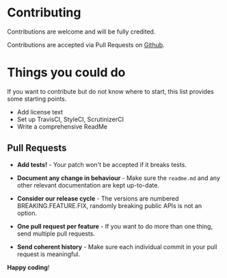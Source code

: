 # Contributing

Contributions are welcome and will be fully credited.

Contributions are accepted via Pull Requests on [Github](https://github.com/jeroeng/testassist).

# Things you could do
If you want to contribute but do not know where to start, this list provides some starting points.
- Add license text
- Set up TravisCI, StyleCI, ScrutinizerCI
- Write a comprehensive ReadMe

## Pull Requests

- **Add tests!** - Your patch won't be accepted if it breaks tests.

- **Document any change in behaviour** - Make sure the `readme.md` and any other relevant documentation are kept up-to-date.

- **Consider our release cycle** - The versions are numbered BREAKING.FEATURE.FIX, randomly breaking public APIs is not an option.

- **One pull request per feature** - If you want to do more than one thing, send multiple pull requests.

- **Send coherent history** - Make sure each individual commit in your pull request is meaningful.

**Happy coding**!
